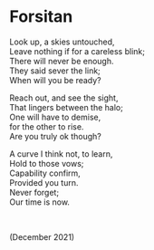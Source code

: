 # Forsitan
<!-- #SQUARK live!
| dest = poetry/forsitan
| style = poetry
| index = poetry
| shard = #INDEX / melodramatic
| date = 2021 December
-->

Look up, a skies untouched,  
Leave nothing if for a careless blink;  
There will never be enough.  
They said sever the link;  
When will you be ready?  

Reach out, and see the sight,  
That lingers between the halo;  
One will have to demise,  
for the other to rise.  
Are you truly ok though?  

A curve I think not, to learn,  
Hold to those vows;  
Capability confirm,  
Provided you turn.  
Never forget;  
Our time is now.  


<br>


(December 2021)
